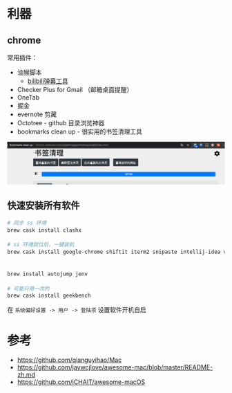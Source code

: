 # 利器
## chrome
常用插件：

- 油猴脚本
  - [bilibili弹幕工具](https://greasyfork.org/en/scripts/378513-bilibili-cc%E5%AD%97%E5%B9%95%E5%B7%A5%E5%85%B7)
- Checker Plus for Gmail （邮箱桌面提醒）
- OneTab
- 掘金
- evernote 剪藏
- Octotree - github 目录浏览神器
- bookmarks clean up - 很实用的书签清理工具

![](https://raw.githubusercontent.com/easterfan/picgo/master/blingbling/2020/20200402073701.png)

## 快速安装所有软件
```bash
# 同步 ss 环境
brew cask install clashx

# ss 环境就位后，一键装机
brew cask install google-chrome shiftit iterm2 snipaste intellij-idea vlc sogouinput licecap picgo neteasemusic atom obs firefox baidunetdisk postman xmind keepassx nutstore evernote cheatsheet calibre the-unarchiver rescuetime hiddenbar


brew install autojump jenv

# 可能只用一次的
brew cask install geekbench

```
在 `系统偏好设置 -> 用户 -> 登陆项` 设置软件开机自启

# 参考
- https://github.com/qianguyihao/Mac
- https://github.com/jaywcjlove/awesome-mac/blob/master/README-zh.md
- https://github.com/iCHAIT/awesome-macOS
